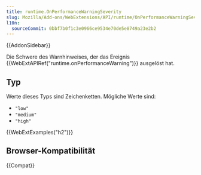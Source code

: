 ```yaml
---
title: runtime.OnPerformanceWarningSeverity
slug: Mozilla/Add-ons/WebExtensions/API/runtime/OnPerformanceWarningSeverity
l10n:
  sourceCommit: 0bbf7b0f1c3e0966ce9534e70de5e8749a23e2b2
---
```


{{AddonSidebar}}

Die Schwere des Warnhinweises, der das Ereignis {{WebExtAPIRef("runtime.onPerformanceWarning")}} ausgelöst hat.

## Typ

Werte dieses Typs sind Zeichenketten. Mögliche Werte sind:

- `"low"`
- `"medium"`
- `"high"`

{{WebExtExamples("h2")}}

## Browser-Kompatibilität

{{Compat}}
